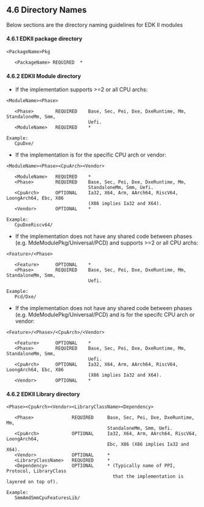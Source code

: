 <!--- @file
  4.6 Directory Names

  Copyright (c) 2006-2017, Intel Corporation. All rights reserved.<BR>

  Redistribution and use in source (original document form) and 'compiled'
  forms (converted to PDF, epub, HTML and other formats) with or without
  modification, are permitted provided that the following conditions are met:

  1) Redistributions of source code (original document form) must retain the
     above copyright notice, this list of conditions and the following
     disclaimer as the first lines of this file unmodified.

  2) Redistributions in compiled form (transformed to other DTDs, converted to
     PDF, epub, HTML and other formats) must reproduce the above copyright
     notice, this list of conditions and the following disclaimer in the
     documentation and/or other materials provided with the distribution.

  THIS DOCUMENTATION IS PROVIDED BY TIANOCORE PROJECT "AS IS" AND ANY EXPRESS OR
  IMPLIED WARRANTIES, INCLUDING, BUT NOT LIMITED TO, THE IMPLIED WARRANTIES OF
  MERCHANTABILITY AND FITNESS FOR A PARTICULAR PURPOSE ARE DISCLAIMED. IN NO
  EVENT SHALL TIANOCORE PROJECT  BE LIABLE FOR ANY DIRECT, INDIRECT, INCIDENTAL,
  SPECIAL, EXEMPLARY, OR CONSEQUENTIAL DAMAGES (INCLUDING, BUT NOT LIMITED TO,
  PROCUREMENT OF SUBSTITUTE GOODS OR SERVICES; LOSS OF USE, DATA, OR PROFITS;
  OR BUSINESS INTERRUPTION) HOWEVER CAUSED AND ON ANY THEORY OF LIABILITY,
  WHETHER IN CONTRACT, STRICT LIABILITY, OR TORT (INCLUDING NEGLIGENCE OR
  OTHERWISE) ARISING IN ANY WAY OUT OF THE USE OF THIS DOCUMENTATION, EVEN IF
  ADVISED OF THE POSSIBILITY OF SUCH DAMAGE.

-->

## 4.6 Directory Names
Below sections are the directory naming guidelines for EDK II modules

#### 4.6.1 EDKII package directory

```
<PackageName>Pkg

   <PackageName> REQUIRED  *
```

#### 4.6.2 EDKII Module directory

* If the implementation supports >=2 or all CPU archs:
```
<ModuleName><Phase>

   <Phase>        REQUIRED    Base, Sec, Pei, Dxe, DxeRuntime, Mm, StandaloneMm, Smm,
                              Uefi.
   <ModuleName>   REQUIRED    *

Example:
   CpuDxe/
```

* If the implementation is for the specific CPU arch or vendor:
```
<ModuleName><Phase><CpuArch><Vendor>

   <ModuleName>   REQUIRED    * 
   <Phase>        REQUIRED    Base, Sec, Pei, Dxe, DxeRuntime, Mm,
                              StandaloneMm, Smm, Uefi.
   <CpuArch>      OPTIONAL    Ia32, X64, Arm, AArch64, RiscV64, LoongArch64, Ebc, X86
                              (X86 implies Ia32 and X64).
   <Vendor>       OPTIONAL    *

Example:
   CpuDxeRiscv64/
```

* If the implementation does not have any shared code between phases (e.g.
MdeModulePkg/Universal/PCD) and supports >=2 or all CPU archs:

```
<Feature>/<Phase>

   <Feature>      OPTIONAL    *
   <Phase>        REQUIRED    Base, Sec, Pei, Dxe, DxeRuntime, Mm, StandaloneMm, Smm,
                              Uefi.

Example:
   Pcd/Dxe/
```

* If the implementation does not have any shared code between phases (e.g.
MdeModulePkg/Universal/PCD) and is for the specifc CPU arch or vendor:
```
<Feature>/<Phase>/<CpuArch>/<Vendor>

   <Feature>      OPTIONAL    *
   <Phase>        REQUIRED    Base, Sec, Pei, Dxe, DxeRuntime, Mm, StandaloneMm, Smm,
                              Uefi.
   <CpuArch>      OPTIONAL    Ia32, X64, Arm, AArch64, RiscV64, LoongArch64, Ebc, X86
                              (X86 implies Ia32 and X64).
   <Vendor>       OPTIONAL    *
```

#### 4.6.2 EDKII Library directory
```
<Phase><CpuArch><Vendor><LibraryClassName><Dependency>

   <Phase>              REQUIRED     Base, Sec, Pei, Dxe, DxeRuntime, Mm,
                                     StandaloneMm, Smm, Uefi.
   <CpuArch>            OPTIONAL     Ia32, X64, Arm, AArch64, RiscV64, LoongArch64,
                                     Ebc, X86 (X86 implies Ia32 and X64).
   <Vendor>             OPTIONAL     *
   <LibraryClassName>   REQUIRED     *
   <Dependency>         OPTIONAL     * (Typically name of PPI, Protocol, LibraryClass
                                       that the implementation is layered on top of).

Example:
   SmmAmdSmmCpuFeaturesLib/
```
